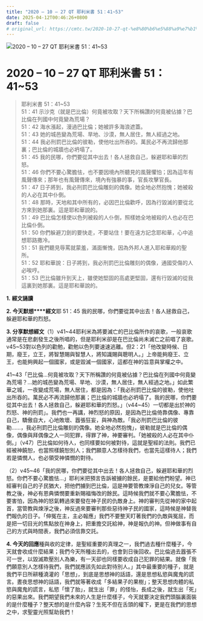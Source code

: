 ```yaml
---
title: "2020 – 10 – 27 QT 耶利米書 51：41~53"
date: 2025-04-12T00:46:26+0800
draft: false
# original_url: https://cmtc.tw/2020-10-27-qt-%e8%80%b6%e5%88%a9%e7%b1%b3%e6%9b%b8-51%ef%bc%9a4153
---
```


![2020 – 10 – 27 QT 耶利米書 51：41\~53](/images/qt.jpg   "2020 – 10 – 27 QT 耶利米書 51：41\~53")

# 2020 – 10 – 27 QT 耶利米書 51：41\~53

> 耶利米書 51：41\~53  
> 51：41 示沙克（就是巴比倫）何竟被攻取？天下所稱讚的何竟被佔據？巴比倫在列國中何竟變為荒場？  
> 51：42 海水漲起，漫過巴比倫；她被許多海浪遮蓋。  
> 51：43 她的城邑變為荒場、旱地、沙漠，無人居住，無人經過之地。  
> 51：44 我必刑罰巴比倫的彼勒，使他吐出所吞的。萬民必不再流歸他那裏；巴比倫的城牆也必坍塌了。  
> 51：45 我的民哪，你們要從其中出去！各人拯救自己，躲避耶和華的烈怒。  
> 51：46 你們不要心驚膽怯，也不要因境內所聽見的風聲懼怕；因為這年有風聲傳來；那年也有風聲傳來，境內有強暴的事，官長攻擊官長。  
> 51：47 日子將到，我必刑罰巴比倫雕刻的偶像。她全地必然抱愧；她被殺的人必在其中仆倒。  
> 51：48 那時，天地和其中所有的，必因巴比倫歡呼，因為行毀滅的要從北方來到她那裏。這是耶和華說的。  
> 51：49 巴比倫怎樣使以色列被殺的人仆倒，照樣她全地被殺的人也必在巴比倫仆倒。  
> 51：50 你們躲避刀劍的要快走，不要站住！要在遠方記念耶和華，心中追想耶路撒冷。  
> 51：51 我們聽見辱罵就蒙羞，滿面慚愧，因為外邦人進入耶和華殿的聖所。  
> 51：52 耶和華說：日子將到，我必刑罰巴比倫雕刻的偶像，通國受傷的人必唉哼。  
> 51：53 巴比倫雖升到天上，雖使她堅固的高處更堅固，還有行毀滅的從我這裏到她那裏。這是耶和華說的。

**1.** **經文誦讀**

**2. 今天默想****經文**耶 51：45 我的民哪，你們要從其中出去！各人拯救自己，躲避耶和華的烈怒。

**3. 分享默想經文**（1）v41\~44耶利米為將要滅亡的巴比倫所作的哀歌，一般哀歌通常是在悲劇發生之後所唱的，但是耶利米卻是在巴比倫尚未滅亡之前唱了哀歌。v45\~53對以色列的勸勉，勸勉以色列要速速逃離。但2：21「他改變時候、日期，廢王，立王，將智慧賜與智慧人，將知識賜與聰明人。」上帝能夠廢王、立王，也能夠興起一個國家，或是毀滅一個國家，這都在神的旨意與掌權之中。

41\~43「巴比倫…何竟被攻取？天下所稱讚的何竟被佔據？巴比倫在列國中何竟變為荒場？…她的城邑變為荒場、旱地、沙漠，無人居住，無人經過之地。」如此繁華之城，一夜變成荒場，無人居住，都是因為：「我必刑罰巴比倫的彼勒，使他吐出所吞的。萬民必不再流歸他那裏；巴比倫的城牆也必坍塌了。我的民哪，你們要從其中出去！各人拯救自己，躲避耶和華的烈怒。」（v44\~45）一切都是出於神的烈怒、神的刑罰」。我們也一再講，神烈怒的原因，是因為巴比倫倚靠偶像、專靠自己，驕傲自大，心地敗壞、囂張狂妄，與神為敵。「我必刑罰巴比倫的彼勒……，我必刑罰巴比倫雕刻的偶像。她全地必然抱愧」，彼勒就是巴比倫的偶像，偶像與拜偶像之人一同犯罪，得罪了神，神要審判。「她被殺的人必在其中仆倒。」（v47）巴比倫如何待人，也同樣要如何被對待，這就是聖經的法則。我們已經被神饒恕，也當照樣饒恕別人；我們願意人怎樣待我們，也當先這樣待人；我們若是憐憫人，也必領受神憐憫的對待。

（2）v45\~46「我的民哪，你們要從其中出去！各人拯救自己，躲避耶和華的烈怒。你們不要心驚膽怯…」耶利米把預言告訴被擄的餘民，是要給他們盼望。神已經審判自己的子民猶大，把他們擄到巴比倫，這是神要管教煉淨自己的兒女。等管教之後，神必有恩典憐憫要重新賜福悔改的餘民。這時候我們就不要心驚膽怯，不要害怕，因為神的怒氣轉過來要發在神子民的仇敵身上。神的審判先從神的家中起首，當管教與煉淨之後，神反過來要審判那些惡待神子民的國家，這時候是神替我們報仇的日子。「伸冤在主，主必報應」我們不要整天盯著我們的仇敵與冤屈，而是把一切目光的焦點放在神身上，把重擔交託給神，神是報仇的神。但神做事有自己的方式與時間表，我們必須信靠交託。

**4. 今天的回應**種與收的定律，是聖經重要的真理之一，我們過去種什麼種子，今天就會收成什麼結果；我們今天所種出去的，也會到日後回收。巴比倫過去囂張不可一世，以毀滅欺壓別人為樂，有一天卻也同樣要收成自己犯罪的結果。就像「我們願意別人怎樣待我們，我們就應該先如此對待別人。」其中最重要的種子，就是我們平日所耕種澆灌的「思想」，到底是思想神的話語，還是思想私慾與魔鬼的謊言。晝夜思想神的話語，我們就等著收成「多結果子的果樹」；整天思想肉體的私慾與魔鬼的謊言，私慾「懷了胎」，就生出「罪」的怪怡，長成之後，就生出「死」的惡果出來。我們期望我們未來的人生是什麼樣子，今天就要決定我們頭腦裏面裝的是什麼種子？整天想的是什麼內容？生死不但在舌頭的權下，更是在我們的思想之中，求聖靈光照幫助我們！